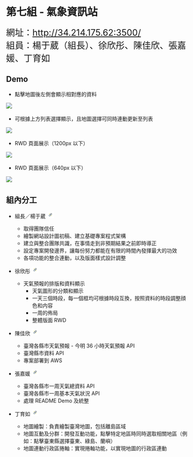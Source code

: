 # 第七組 - 氣象資訊站

<font size="5">網址：http://34.214.175.62:3500/</font><br/>
<font size="5">組員：楊于葳（組長）、徐欣彤、陳佳欣、張嘉媛、丁育如</font>

## Demo

- 點擊地圖後左側會顯示相對應的資料

<img src="static/images/readme/taiwan.gif" width="600px" />

- 可根據上方列表選擇顯示，且地圖選擇可同時連動更新至列表

<img src="static/images/readme/location-list.gif" width="600px" />

- RWD 頁面展示（1200px 以下）

<img src="static/images/readme/rwd-1200.gif" width="400px" />

- RWD 頁面展示（640px 以下）

<img src="static/images/readme/rwd-640.gif" width="400px" />

## 組內分工
- 組長／楊于葳 [<img src="static/images/readme/link.png" style="line-height:18px" height="18px"/>](https://github.com/ywyang236)
    - 取得團隊信任
    - 繪製網站設計圖初稿、建立基礎專案程式架構
    - 建立與整合團隊共識，在事情走到非預期結果之前即時導正
    - 設定專案開發邊界，讓每份努力都能在有限的時間內發揮最大的功效
    - 各項功能的整合連動，以及版面樣式設計調整

- 徐欣彤 [<img src="static/images/readme/link.png" style="line-height:18px" height="18px"/>](https://github.com/Angel-Tsui)
    - 天氣預報的排版和資料顯示
        - 天氣圖形的分類和顯示
        - 一天三個時段，每一個框均可根據時段互換，按照資料的時段調整顔色和内容
        - 一周的佈局
        - 整體版面 RWD

- 陳佳欣 [<img src="static/images/readme/link.png" style="line-height:18px" height="18px"/>](https://github.com/stella0320)
    - 臺灣各縣市天氣預報 - 今明 36 小時天氣預報 API
    - 臺灣縣市資料 API
    - 專案部署到 AWS

- 張嘉媛 [<img src="static/images/readme/link.png" style="line-height:18px" height="18px"/>](https://github.com/Aliceeeee2023)
    - 臺灣各縣市一周天氣總資料 API
    - 臺灣各縣市一周基本天氣狀況 API
    - 處理 README Demo 及統整

- 丁育如 [<img src="static/images/readme/link.png" style="line-height:18px" height="18px"/>](https://github.com/aiwlulu)
    - 地圖繪製：負責繪製臺灣地圖，包括離島區域
    - 地圖互動及分群：開發互動功能，點擊特定地區時同時選取相關地區（例如：點擊臺東縣選擇臺東、綠島、蘭嶼）
    - 地圖連動行政區捲軸：實現捲軸功能，以實現地圖的行政區連動